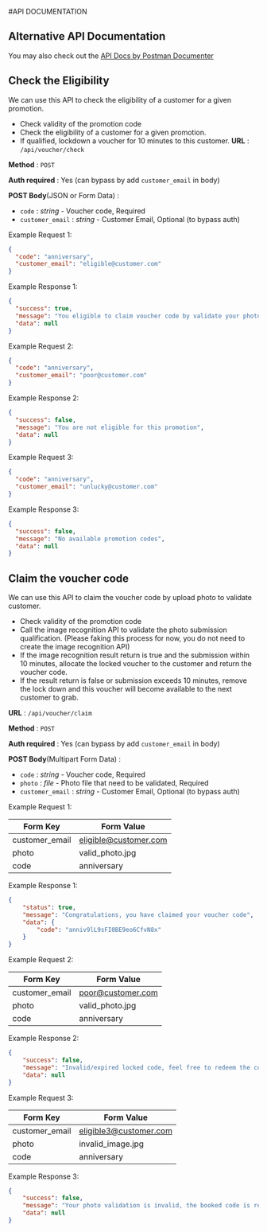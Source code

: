 #API DOCUMENTATION

## Alternative API Documentation

You may also check out the 
[API Docs by Postman Documenter](https://documenter.getpostman.com/view/2743377/UVsJvm9U)

## Check the Eligibility

We can use this API to check the eligibility of a customer for a given promotion.

* Check validity of the promotion code
* Check the eligibility of a customer for a given promotion.
* If qualified, lockdown a voucher for 10 minutes to this customer.
  **URL** : `/api/voucher/check`

**Method** : `POST`

**Auth required** : Yes (can bypass by add `customer_email` in body)

**POST Body**(JSON or Form Data) :

* `code` : _string_ - Voucher code, Required
* `customer_email` : _string_ - Customer Email, Optional (to bypass auth)

Example Request 1:

```json
{
  "code": "anniversary",
  "customer_email": "eligible@customer.com"
}
```

Example Response 1:

```json
{
  "success": true,
  "message": "You eligible to claim voucher code by validate your photo",
  "data": null
}
```

Example Request 2:

```json
{
  "code": "anniversary",
  "customer_email": "poor@customer.com"
}
```

Example Response 2:

```json
{
  "success": false,
  "message": "You are not eligible for this promotion",
  "data": null
}
```
Example Request 3:

```json
{
  "code": "anniversary",
  "customer_email": "unlucky@customer.com"
}
```

Example Response 3:

```json
{
  "success": false,
  "message": "No available promotion codes",
  "data": null
}
```

## Claim the voucher code

We can use this API to claim the voucher code by upload photo to validate customer.

* Check validity of the promotion code
* Call the image recognition API to validate the photo submission qualification.
  (Please faking this process for now, you do not need to create the image recognition API)
* If the image recognition result return is true and the submission within 10 minutes, allocate the locked voucher to the customer and
  return the voucher code.
* If the result return is false or submission exceeds 10 minutes, remove the lock down and this voucher will become available to the next
  customer to grab.

**URL** : `/api/voucher/claim`

**Method** : `POST`

**Auth required** : Yes (can bypass by add `customer_email` in body)

**POST Body**(Multipart Form Data) :

* `code` : _string_ - Voucher code, Required
* `photo` : _file_ - Photo file that need to be validated, Required
* `customer_email` : _string_ - Customer Email, Optional (to bypass auth)

Example Request 1:

| Form Key       | Form Value            |
|----------------|-----------------------|
| customer_email | eligible@customer.com |
| photo          | valid_photo.jpg       |
| code          | anniversary       |

Example Response 1:

```json
{
    "status": true,
    "message": "Congratulations, you have claimed your voucher code",
    "data": {
        "code": "anniv9lL9sFI0BE9eo6CfvN8x"
    }
}
```

Example Request 2:

| Form Key       | Form Value        |
|----------------|-------------------|
| customer_email | poor@customer.com |
| photo          | valid_photo.jpg   |
| code          | anniversary       |

Example Response 2:

```json
{
    "success": false,
    "message": "Invalid/expired locked code, feel free to redeem the code (again)",
    "data": null
}
```

Example Request 3:

| Form Key       | Form Value             |
|----------------|------------------------|
| customer_email | eligible3@customer.com |
| photo          | invalid_image.jpg      |
| code          | anniversary            |

Example Response 3:

```json
{
    "success": false,
    "message": "Your photo validation is invalid, the booked code is released to other customers. but you can book it again",
    "data": null
}
```
